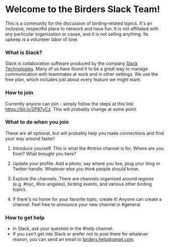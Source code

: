 # Welcome to the Birders Slack Team!

This is a community for the discussion of birding-related topics. It's an inclusive, respectful place to network and have fun. It is not affiliated with any particular organization or cause, and it is not selling anything.
Its upkeep is a volunteer labor of love.

### What is Slack?

Slack is collaboration software produced by the company [Slack Technologies](https://get.slack.help/hc/en-us/articles/115004071768-What-is-Slack-). Many of us have found it to be a great way to manage communication with teammates at work and in other settings. We use the free plan, which includes just about every feature we might want.

### How to join

Currently anyone can join - simply follow the steps at this link: https://bit.ly/2P87vCz. This will probably change at some point.

### What to do when you join

These are all optional, but will probably help you make connections and find your way around faster!

1. Introduce yourself. This is what the #intros channel is for. Where are you from? What brought you here?

1. Update your profile. Add a photo, say where you live, plug your blog or Twitter handle. Whatever else you think people should know.

1. Explore the channels. There are channels organized around regions (e.g. #nyc, #los-angeles), birding events, and various other birding topics.

1. If there's no home for your favorite topic, create it! Anyone can create a channel. Feel free to announce your new channel in #general.


### How to get help

- In Slack, ask your question in the #help channel.
- If you can't get into Slack or prefer not to post there for whatever reason, you can send an email to birders.help@gmail.com.
